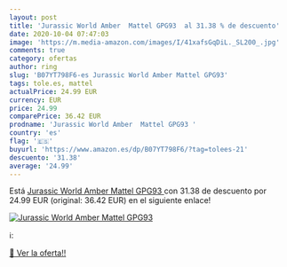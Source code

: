 ```yaml
---
layout: post
title: 'Jurassic World Amber  Mattel GPG93  al 31.38 % de descuento'
date: 2020-10-04 07:47:03
image: 'https://m.media-amazon.com/images/I/41xafsGqDiL._SL200_.jpg'
comments: true
category: ofertas
author: ring
slug: 'B07YT798F6-es Jurassic World Amber Mattel GPG93'
tags: tole.es, mattel
actualPrice: 24.99 EUR
currency: EUR
price: 24.99
comparePrice: 36.42 EUR
prodname: 'Jurassic World Amber  Mattel GPG93 '
country: 'es'
flag: '🇪🇸'
buyurl: 'https://www.amazon.es/dp/B07YT798F6/?tag=tolees-21'
descuento: '31.38'
average: '24.99'
---
```


Está [Jurassic World Amber  Mattel GPG93 ](https://www.amazon.es/dp/B07YT798F6/?tag=tolees-21) con 31.38 de descuento por 24.99 EUR (original: 36.42 EUR) en el siguiente enlace!

[![Jurassic World Amber  Mattel GPG93 ](https://m.media-amazon.com/images/I/41xafsGqDiL._SL200_.jpg)](https://www.amazon.es/dp/B07YT798F6/?tag=tolees-21)

ℹ️:


[🛒 Ver la oferta!!](https://www.amazon.es/dp/B07YT798F6/?tag=tolees-21)

